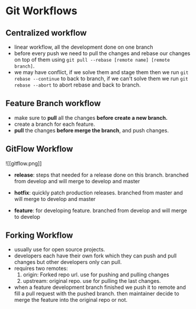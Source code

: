 # Git Workflows
## Centralized workflow
* linear workflow, all the development done on one branch
* before every push we need to pull the changes and rebase our changes on top of them using `git pull --rebase [remote name] [remote branch]`.
* we may have conflict, if we solve them and stage them then we run `git rebase --continue` to back to branch, if we can't solve them we run `git rebase --abort` to abort rebase and back to branch.

## Feature Branch workflow
* make sure to **pull** all the changes **before create a new branch.**
* create a branch for each feature.
* **pull** the changes **before merge the branch**, and push changes.

## GitFlow Workflow
![[gitflow.png]]
* **release**: steps that needed for a release done on this branch.
branched from develop and will merge to develop and master

* **hotfix**: quickly patch production releases.
branched from master and will merge to develop and master

* **feature**: for developing feature.
branched from develop and will merge to develop

## Forking Workflow
* usually use for open source projects.
* developers each have their own fork which they can push and pull changes but other developers only can pull.
* requires two remotes:
	1. origin: Forked repo url. use for pushing and pulling changes
	2. upstream: original repo. use for pulling the last changes.
* when a feature development branch finished we push it to remote and fill a pull request with the pushed branch. then maintainer decide to merge the feature into the original repo or not.